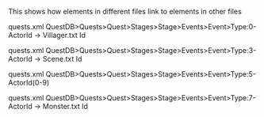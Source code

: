 This shows how elements in different files link to elements in other files

quests.xml QuestDB>Quests>Quest>Stages>Stage>Events>Event>Type:0-ActorId -> Villager.txt Id

quests.xml QuestDB>Quests>Quest>Stages>Stage>Events>Event>Type:3-ActorId -> Scene.txt Id

quests.xml QuestDB>Quests>Quest>Stages>Stage>Events>Event>Type:5-ActorId(0-9)

quests.xml QuestDB>Quests>Quest>Stages>Stage>Events>Event>Type:7-ActorId -> Monster.txt Id
